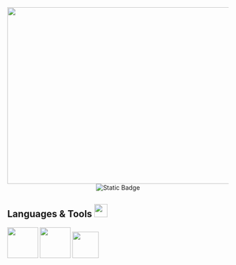 <div align="center">
<a href="https://www.behance.net/pixeljeff">
<img src="https://mir-s3-cdn-cf.behance.net/project_modules/max_632/1599d7107019725.5f9d3c7bae636.gif" width="800" height="402">
</a>
</div>

<table>
  <tr>
    <div align="center">
<img alt="Static Badge" src="https://img.shields.io/badge/this%20profile%20is%20under%20construction%2C%20just%20like%20my%20codding%20skills%20%E2%9C%A8%20-8A2BE2">
    </div>

## Languages & Tools <img src="https://github.com/user-attachments/assets/8a2460ab-e2cf-4d11-8792-21ea8d0b382e" width="30" height="30">

<img src="https://github.com/user-attachments/assets/e6237f74-232f-40a7-a4d2-f5a53a67b54f" width="70" height="70"> <img src="https://github.com/user-attachments/assets/35f1359a-3b4a-413a-b126-1352ef8382ac" width="70" height="70"> <img src="https://cdn.iconscout.com/icon/free/png-512/free-vim-logo-icon-download-in-svg-png-gif-file-formats--programming-langugae-freebies-pack-logos-icons-1175075.png?f=webp&w=256" width="60" height="60">



  </tr>
  </table>
